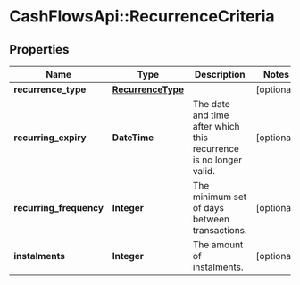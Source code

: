 # CashFlowsApi::RecurrenceCriteria

## Properties
Name | Type | Description | Notes
------------ | ------------- | ------------- | -------------
**recurrence_type** | [**RecurrenceType**](RecurrenceType.md) |  | [optional] 
**recurring_expiry** | **DateTime** | The date and time after which this recurrence is no longer valid. | [optional] 
**recurring_frequency** | **Integer** | The minimum set of days between transactions. | [optional] 
**instalments** | **Integer** | The amount of instalments. | [optional] 

